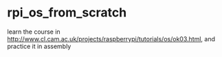 rpi_os_from_scratch
===================

learn the course in http://www.cl.cam.ac.uk/projects/raspberrypi/tutorials/os/ok03.html, and practice it in assembly
